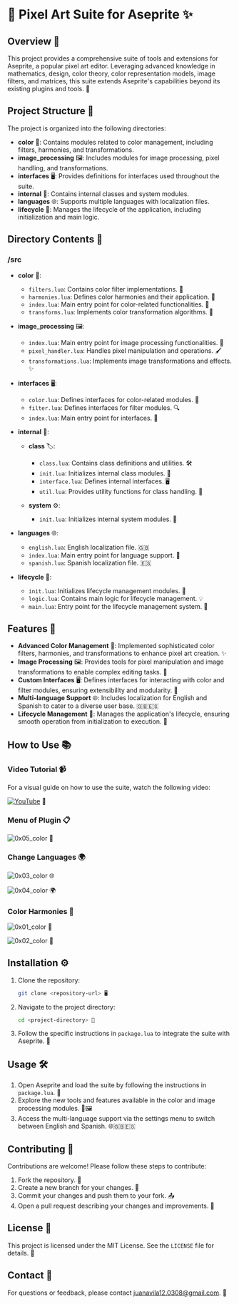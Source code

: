 
# 🎨 Pixel Art Suite for Aseprite ✨

## Overview 🌟

This project provides a comprehensive suite of tools and extensions for Aseprite, a popular pixel art editor. Leveraging advanced knowledge in mathematics, design, color theory, color representation models, image filters, and matrices, this suite extends Aseprite's capabilities beyond its existing plugins and tools. 🚀

## Project Structure 📂

The project is organized into the following directories:

- **color** 🎨: Contains modules related to color management, including filters, harmonies, and transformations.
- **image_processing** 🖼️: Includes modules for image processing, pixel handling, and transformations.
- **interfaces** 🖥️: Provides definitions for interfaces used throughout the suite.
- **internal** 🔧: Contains internal classes and system modules.
- **languages** 🌐: Supports multiple languages with localization files.
- **lifecycle** 🔄: Manages the lifecycle of the application, including initialization and main logic.

## Directory Contents 📁

### /src

- **color** 🎨:
  - `filters.lua`: Contains color filter implementations. 🌈
  - `harmonies.lua`: Defines color harmonies and their application. 🎨
  - `index.lua`: Main entry point for color-related functionalities. 🔗
  - `transforms.lua`: Implements color transformation algorithms. 🔄

- **image_processing** 🖼️:
  - `index.lua`: Main entry point for image processing functionalities. 🔗
  - `pixel_handler.lua`: Handles pixel manipulation and operations. 🖌️
  - `transformations.lua`: Implements image transformations and effects. ✨

- **interfaces** 🖥️:
  - `color.lua`: Defines interfaces for color-related modules. 🎨
  - `filter.lua`: Defines interfaces for filter modules. 🔍
  - `index.lua`: Main entry point for interfaces. 🔗

- **internal** 🔧:
  - **class** 🏷️:
    - `class.lua`: Contains class definitions and utilities. 🛠️
    - `init.lua`: Initializes internal class modules. 🚀
    - `interface.lua`: Defines internal interfaces. 🖥️
    - `util.lua`: Provides utility functions for class handling. 🔧

  - **system** ⚙️:
    - `init.lua`: Initializes internal system modules. 🚀

- **languages** 🌐:
  - `english.lua`: English localization file. 🇬🇧
  - `index.lua`: Main entry point for language support. 🔗
  - `spanish.lua`: Spanish localization file. 🇪🇸

- **lifecycle** 🔄:
  - `init.lua`: Initializes lifecycle management modules. 🚀
  - `logic.lua`: Contains main logic for lifecycle management. 💡
  - `main.lua`: Entry point for the lifecycle management system. 🎯

## Features 🌟

- **Advanced Color Management** 🎨: Implemented sophisticated color filters, harmonies, and transformations to enhance pixel art creation. ✨
- **Image Processing** 🖼️: Provides tools for pixel manipulation and image transformations to enable complex editing tasks. 🔧
- **Custom Interfaces** 🖥️: Defines interfaces for interacting with color and filter modules, ensuring extensibility and modularity. 🔗
- **Multi-language Support** 🌐: Includes localization for English and Spanish to cater to a diverse user base. 🇬🇧🇪🇸
- **Lifecycle Management** 🔄: Manages the application's lifecycle, ensuring smooth operation from initialization to execution. 🚀

## How to Use 📚

### Video Tutorial 📹

For a visual guide on how to use the suite, watch the following video:

[![YouTube](https://img.youtube.com/vi/1CZEu9UENqE/0.jpg)](https://www.youtube.com/watch?v=1CZEu9UENqE) 🎥

### Menu of Plugin 📋

![0x05_color](./img/0x05_color.png) 📸

### Change Languages 🌍

![0x03_color](./img/0x03_color.png) 🌐

![0x04_color](./img/0x04_color.png) 🌍

### Color Harmonies 🌈

![0x01_color](./img/0x01_color.png) 🎨

![0x02_color](./img/0x02_color.png) 🌟

## Installation ⚙️

1. Clone the repository: 
   ```bash
   git clone <repository-url> 🖥️
   ```
2. Navigate to the project directory: 
   ```bash
   cd <project-directory> 📂
   ```
3. Follow the specific instructions in `package.lua` to integrate the suite with Aseprite. 🔗

## Usage 🛠️

1. Open Aseprite and load the suite by following the instructions in `package.lua`. 📂
2. Explore the new tools and features available in the color and image processing modules. 🎨🖼️
3. Access the multi-language support via the settings menu to switch between English and Spanish. 🌐🇬🇧🇪🇸

## Contributing 🤝

Contributions are welcome! Please follow these steps to contribute:

1. Fork the repository. 🍴
2. Create a new branch for your changes. 🌿
3. Commit your changes and push them to your fork. 📤
4. Open a pull request describing your changes and improvements. 🔄

## License 📜

This project is licensed under the MIT License. See the `LICENSE` file for details. 📜

## Contact 📧

For questions or feedback, please contact [juanavila12.0308@gmail.com](juanavila12.0308@gmail.com). 📩
